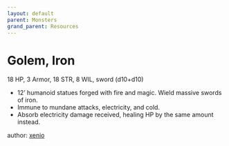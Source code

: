 ```yaml
---
layout: default
parent: Monsters
grand_parent: Resources
---
```


# Golem, Iron

18 HP, 3 Armor, 18 STR, 8 WIL, sword (d10+d10)  

- 12’ humanoid statues forged with fire and magic.   Wield massive swords of iron.  
- Immune to mundane attacks, electricity, and cold.  
- Absorb electricity damage received, healing HP by the same amount instead.  

author: [xenio](https://xenioinabottle.blogspot.com)
